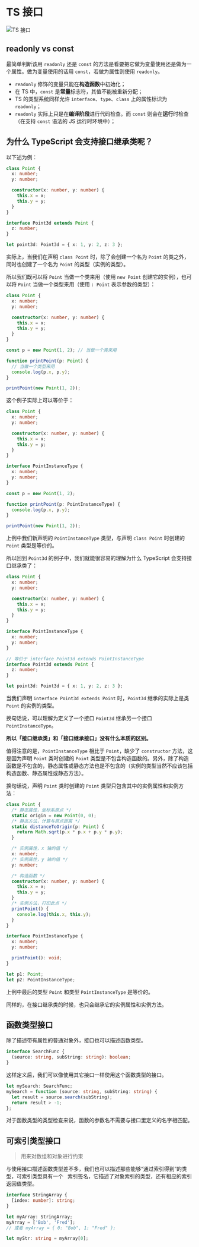 # TS 接口

![TS 接口](./images/interface.png)

## readonly vs const

最简单判断该用 `readonly` 还是 `const` 的方法是看要把它做为变量使用还是做为一个属性。做为变量使用的话用 `const`，若做为属性则使用 `readonly`。

- `readonly` 修饰的变量只能在**构造函数**中初始化；
- 在 TS 中，`const` 是**常量**标志符，其值不能被重新分配；
- TS 的类型系统同样允许 `interface`、`type`、`class` 上的属性标识为 `readonly`；
- `readonly` 实际上只是在**编译阶段**进行代码检查。而 `const` 则会在**运行**时检查（在支持 `const` 语法的 JS 运行时环境中）；

## 为什么 TypeScript 会支持接口继承类呢？

以下述为例：

```ts
class Point {
  x: number;
  y: number;

  constructor(x: number, y: number) {
    this.x = x;
    this.y = y;
  }
}

interface Point3d extends Point {
  z: number;
}

let point3d: Point3d = { x: 1, y: 2, z: 3 };
```

实际上，当我们在声明 `class Point` 时，除了会创建一个名为 `Point` 的类之外，同时也创建了一个名为 `Point` 的类型（实例的类型）。

所以我们既可以将 `Point` 当做一个类来用（使用 `new Point` 创建它的实例），也可以将 `Point` 当做一个类型来用（使用 `: Point` 表示参数的类型）：

```ts
class Point {
  x: number;
  y: number;

  constructor(x: number, y: number) {
    this.x = x;
    this.y = y;
  }
}

const p = new Point(1, 2); // 当做一个类来用

function printPoint(p: Point) {
  // 当做一个类型来用
  console.log(p.x, p.y);
}

printPoint(new Point(1, 2));
```

这个例子实际上可以等价于：

```ts
class Point {
  x: number;
  y: number;

  constructor(x: number, y: number) {
    this.x = x;
    this.y = y;
  }
}

interface PointInstanceType {
  x: number;
  y: number;
}

const p = new Point(1, 2);

function printPoint(p: PointInstanceType) {
  console.log(p.x, p.y);
}

printPoint(new Point(1, 2));
```

上例中我们新声明的 `PointInstanceType` 类型，与声明 `class Point` 时创建的 `Point` 类型是等价的。

所以回到 `Point3d` 的例子中，我们就能很容易的理解为什么 TypeScript 会支持接口继承类了：

```ts
class Point {
  x: number;
  y: number;

  constructor(x: number, y: number) {
    this.x = x;
    this.y = y;
  }
}

interface PointInstanceType {
  x: number;
  y: number;
}

// 等价于 interface Point3d extends PointInstanceType
interface Point3d extends Point {
  z: number;
}

let point3d: Point3d = { x: 1, y: 2, z: 3 };
```

当我们声明 `interface Point3d extends Point` 时，`Point3d` 继承的实际上是类 `Point` 的实例的类型。

换句话说，可以理解为定义了一个接口 `Point3d` 继承另一个接口 `PointInstanceType`。

**所以「接口继承类」和「接口继承接口」没有什么本质的区别。**

值得注意的是，`PointInstanceType` 相比于 `Point`，缺少了 `constructor` 方法，这是因为声明 `Point` 类时创建的 `Point` 类型是不包含构造函数的。另外，除了构造函数是不包含的，静态属性或静态方法也是不包含的（实例的类型当然不应该包括构造函数、静态属性或静态方法）。

换句话说，声明 `Point` 类时创建的 `Point` 类型只包含其中的实例属性和实例方法：

```ts
class Point {
  /* 静态属性，坐标系原点 */
  static origin = new Point(0, 0);
  /* 静态方法，计算与原点距离 */
  static distanceToOrigin(p: Point) {
    return Math.sqrt(p.x * p.x + p.y * p.y);
  }

  /* 实例属性，x 轴的值 */
  x: number;
  /* 实例属性，y 轴的值 */
  y: number;

  /* 构造函数 */
  constructor(x: number, y: number) {
    this.x = x;
    this.y = y;
  }
  /* 实例方法，打印此点 */
  printPoint() {
    console.log(this.x, this.y);
  }
}

interface PointInstanceType {
  x: number;
  y: number;

  printPoint(): void;
}

let p1: Point;
let p2: PointInstanceType;
```

上例中最后的类型 `Point` 和类型 `PointInstanceType` 是等价的。

同样的，在接口继承类的时候，也只会继承它的实例属性和实例方法。

## 函数类型接口

除了描述带有属性的普通对象外，接口也可以描述函数类型。

```ts
interface SearchFunc {
  (source: string, subString: string): boolean;
}
```

这样定义后，我们可以像使用其它接口一样使用这个函数类型的接口。

```ts
let mySearch: SearchFunc;
mySearch = function (source: string, subString: string) {
  let result = source.search(subString);
  return result > -1;
};
```

对于函数类型的类型检查来说，函数的参数名不需要与接口里定义的名字相匹配。

## 可索引类型接口

> 用来对数组和对象进行约束

与使用接口描述函数类型差不多，我们也可以描述那些能够“通过索引得到”的类型，可索引类型具有一个   索引签名，它描述了对象索引的类型，还有相应的索引返回值类型。

```ts
interface StringArray {
  [index: number]: string;
}

let myArray: StringArray;
myArray = ['Bob', 'Fred'];
// 或者 myArray = { 0: "Bob", 1: "Fred" };

let myStr: string = myArray[0];
```
